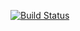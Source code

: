 [![Build Status](https://travis-ci.org/liangyuanpeng/loadGithub.svg?branch=master)](https://travis-ci.org/liangyuanpeng/loadGithub)

